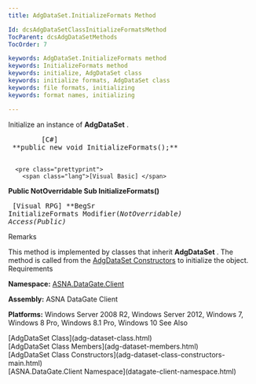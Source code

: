 ```yaml
---
title: AdgDataSet.InitializeFormats Method

Id: dcsAdgDataSetClassInitializeFormatsMethod
TocParent: dcsAdgDataSetMethods
TocOrder: 7

keywords: AdgDataSet.InitializeFormats method
keywords: InitializeFormats method
keywords: initialize, AdgDataSet class
keywords: initialize formats, AdgDataSet class
keywords: file formats, initializing
keywords: format names, initializing

---
```


Initialize an instance of **AdgDataSet** .
<pre class="prettyprint">
        <span class="lang">[C#]</span>
 **public new void InitializeFormats();** 
      </pre>
      <pre class="prettyprint">
        <span class="lang">[Visual Basic] </span>
 **Public NotOverridable Sub InitializeFormats()** 
      </pre>
      <pre class="prettyprint">
        <span class="lang">[Visual RPG]</span>
 **BegSr InitializeFormats Modifier(*NotOverridable) Access(*Public)** 
      </pre>

Remarks

This method is implemented by classes that inherit **AdgDataSet** . The method is called from the [ AdgDataSet Constructors](adg-dataset-class-constructors-main.html) to initialize the object.
Requirements

**Namespace:** [ASNA.DataGate.Client](datagate-client-namespace.html) 

**Assembly:** ASNA DataGate Client

**Platforms:** Windows Server 2008 R2, Windows Server 2012, Windows 7, Windows 8 Pro, Windows 8.1 Pro, Windows 10
See Also

<dl />
      [AdgDataSet Class](adg-dataset-class.html)
      <br />
      [AdgDataSet Class Members](adg-dataset-members.html)
      <br />
      [AdgDataSet Class Constructors](adg-dataset-class-constructors-main.html)
      <br />
      [ASNA.DataGate.Client Namespace](datagate-client-namespace.html)

